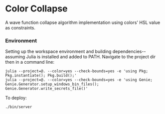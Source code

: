 # Color Collapse
A wave function collapse algorithm implementation using colors' HSL value as constraints.

### Environment
Setting up the workspace environment and building dependencies--assuming Julia is installed and added to PATH.  Navigate to the project dir then in a command line:
```
julia --project=@. --color=yes --check-bounds=yes -e 'using Pkg; Pkg.instantiate(); Pkg.build();'
julia --project=@. --color=yes --check-bounds=yes -e 'using Genie; Genie.Generator.setup_windows_bin_files(); Genie.Generator.write_secrets_file()' 
```
To deploy:
```
./bin/server
```